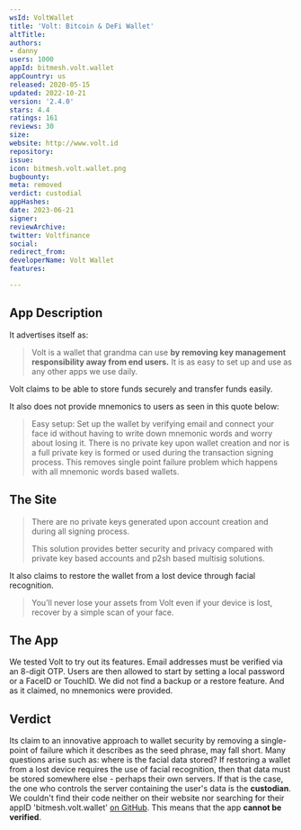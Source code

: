 ```yaml
---
wsId: VoltWallet
title: 'Volt: Bitcoin & DeFi Wallet'
altTitle: 
authors:
- danny
users: 1000
appId: bitmesh.volt.wallet
appCountry: us
released: 2020-05-15
updated: 2022-10-21
version: '2.4.0'
stars: 4.4
ratings: 161
reviews: 30
size: 
website: http://www.volt.id
repository: 
issue: 
icon: bitmesh.volt.wallet.png
bugbounty: 
meta: removed
verdict: custodial
appHashes: 
date: 2023-06-21
signer: 
reviewArchive: 
twitter: Voltfinance
social: 
redirect_from: 
developerName: Volt Wallet
features: 

---
```


## App Description

It advertises itself as:

> Volt is a wallet that grandma can use **by removing key management responsibility away from end users.** It is as easy to set up and use as any other apps we use daily.

Volt claims to be able to store funds securely and transfer funds easily.

It also does not provide mnemonics to users as seen in this quote below:

> Easy setup: Set up the wallet by verifying email and connect your face id without having to write down mnemonic words and worry about losing it. There is no private key upon wallet creation and nor is a full private key is formed or used during the transaction signing process. This removes single point failure problem which happens with all mnemonic words based wallets.

## The Site

> There are no private keys generated upon account creation and during all signing process.
>
> This solution provides better security and privacy compared with private key based accounts and p2sh based multisig solutions.

It also claims to restore the wallet from a lost device through facial recognition.

> You’ll never lose your assets from Volt even if your device is lost, recover by a simple scan of your face.

## The App

We tested Volt to try out its features. Email addresses must be verified via an 8-digit OTP. Users are then allowed to start by setting a local password or a FaceID or TouchID. We did not find a backup or a restore feature. And as it claimed, no mnemonics were provided.

## Verdict

Its claim to an innovative approach to wallet security by removing a single-point of failure which it describes as the seed phrase, may fall short. Many questions arise such as: where is the facial data stored? If restoring a wallet from a lost device requires the use of facial recognition, then that data must be stored somewhere else - perhaps their own servers. If that is the case, the one who controls the server containing the user's data is the **custodian**. We couldn't find their code neither on their website nor searching for their appID 'bitmesh.volt.wallet' [on GitHub](https://github.com/search?q=bitmesh.volt.wallet). This means that the app **cannot be verified**.

